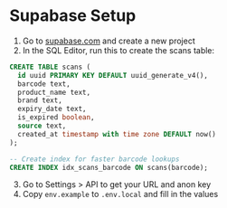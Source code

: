 # Supabase Setup

1. Go to [supabase.com](https://supabase.com) and create a new project
2. In the SQL Editor, run this to create the scans table:

```sql
CREATE TABLE scans (
  id uuid PRIMARY KEY DEFAULT uuid_generate_v4(),
  barcode text,
  product_name text,
  brand text,
  expiry_date text,
  is_expired boolean,
  source text,
  created_at timestamp with time zone DEFAULT now()
);

-- Create index for faster barcode lookups
CREATE INDEX idx_scans_barcode ON scans(barcode);
```

3. Go to Settings > API to get your URL and anon key
4. Copy `env.example` to `.env.local` and fill in the values
